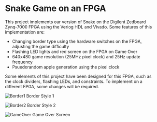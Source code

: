 # Snake Game on an FPGA

This project implements our version of Snake on the Digilent Zedboard Zynq-7000 FPGA using the Veriog HDL and Vivado. Some features of this implementation are:
- Changing border type using the hardware switches on the FPGA, adjusting the game difficulty
- Flashing LED lights and red screen on the FPGA on Game Over
- 640x480 game resolution (25MHz pixel clock) and 25Hz update frequency
- Psuedorandom apple generation using the pixel clock

Some elements of this project have been designed for this FPGA, such as the clock dividers, flashing LEDs, and constraints. To implement on a different FPGA,
some changes will be required.


![Border1](https://user-images.githubusercontent.com/68986416/97433737-fe025100-1943-11eb-9b5a-c47ee130ec82.png)
Border Style 1







![Border2](https://user-images.githubusercontent.com/68986416/97433747-0064ab00-1944-11eb-891a-27c10ce841f0.png)
Border Style 2







![GameOver](https://user-images.githubusercontent.com/68986416/97433750-0195d800-1944-11eb-953f-0ee50814588b.png)
Game Over Screen
